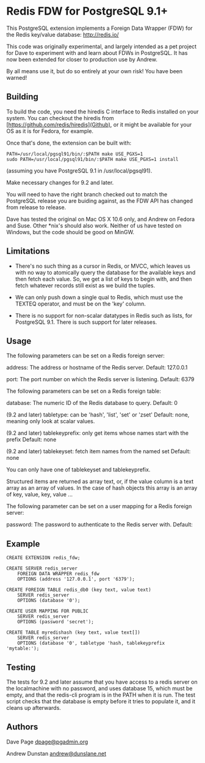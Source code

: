 Redis FDW for PostgreSQL 9.1+
==============================

This PostgreSQL extension implements a Foreign Data Wrapper (FDW) for
the Redis key/value database: http://redis.io/

This code was originally experimental, and largely intended as a pet project 
for Dave to experiment with and learn about FDWs in PostgreSQL. It has now been
extended for closer to production use by Andrew.

By all means use it, but do so entirely at your own risk! You have been
warned!

Building
--------

To build the code, you need the hiredis C interface to Redis installed 
on your system. You can checkout the hiredis from
[https://github.com/redis/hiredis](Github), 
or it might be available for your OS as it is for Fedora, for example.

Once that's done, the extension can be built with:

    PATH=/usr/local/pgsql91/bin/:$PATH make USE_PGXS=1
    sudo PATH=/usr/local/pgsql91/bin/:$PATH make USE_PGXS=1 install

(assuming you have PostgreSQL 9.1 in /usr/local/pgsql91).

Make necessary changes for 9.2 and later.

You will need to have the right branch checked out to match the PostgreSQL
release you are buiding against, as the FDW API has changed from release 
to release.

Dave has tested the original on Mac OS X 10.6 only, and Andrew on Fedora and
Suse. Other *nix's should also work.
Neither of us have tested on Windows, but the code should be good on MinGW.

Limitations
-----------

- There's no such thing as a cursor in Redis, or MVCC, which leaves us
  with no way to atomically query the database for the available keys
  and then fetch each value. So, we get a list of keys to begin with,
  and then fetch whatever records still exist as we build the tuples.

- We can only push down a single qual to Redis, which must use the 
  TEXTEQ operator, and must be on the 'key' column.

- There is no support for non-scalar datatypes in Redis
  such as lists, for PostgreSQL 9.1. There is such support for later releases.

Usage
-----

The following parameters can be set on a Redis foreign server:

address:	The address or hostname of the Redis server.
	 	Default: 127.0.0.1

port:		The port number on which the Redis server is listening.
     		Default: 6379

The following parameters can be set on a Redis foreign table:

database:	The numeric ID of the Redis database to query.
	  	Default: 0

(9.2 and later) tabletype: can be 'hash', 'list', 'set' or 'zset'
	    Default: none, meaning only look at scalar values.

(9.2 and later) tablekeyprefix: only get items whose names start with the prefix
        Default: none

(9.2 and later) tablekeyset: fetch item names from the named set
        Default: none

You can only have one of tablekeyset and tablekeyprefix.

Structured items are returned as array text, or, if the value column is a
text array as an array of values. In the case of hash objects this array is
an array of key, value, key, value ...

The following parameter can be set on a user mapping for a Redis
foreign server:

password:	The password to authenticate to the Redis server with. 
     Default: <none>

Example
-------

	CREATE EXTENSION redis_fdw;

	CREATE SERVER redis_server 
		FOREIGN DATA WRAPPER redis_fdw 
		OPTIONS (address '127.0.0.1', port '6379');

	CREATE FOREIGN TABLE redis_db0 (key text, value text) 
		SERVER redis_server
		OPTIONS (database '0');

	CREATE USER MAPPING FOR PUBLIC
		SERVER redis_server
		OPTIONS (password 'secret');

	CREATE TABLE myredishash (key text, value text[])
		SERVER redis_server
		OPTIONS (database '0', tabletype 'hash, tablekeyprefix 'mytable:');
	 
Testing
-------

The tests for 9.2 and later assume that you have access to a redis server
on the localmachine with no password, and uses database 15, which must be empty,
and that the redis-cli program is in the PATH when it is run.
The test script checks that the database is empty before it tries to
populate it, and it cleans up afterwards.



Authors
------- 

Dave Page
dpage@pgadmin.org

Andrew Dunstan
andrew@dunslane.net
